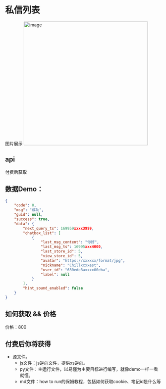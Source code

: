 # 私信列表

图片展示
<img width="400" alt="image" src="https://github.com/submato/xhscrawl/assets/55040284/1057cddf-609f-4f42-bd52-9df4cddb9b89">

## api
付费后获取

## 数据Demo：

```json
{
    "code": 0,
    "msg": "成功",
    "guid": null,
    "success": true,
    "data": {
        "next_query_ts": 169959xxxx3999,
        "chatbox_list": [
            {
                "last_msg_content": "你好",
                "last_msg_ts": 16995xxx4000,
                "last_store_id": 5,
                "view_store_id": 5,
                "avatar": "https://xxxxxx/format/jpg",
                "nickname": "Chillxxxxest",
                "user_id": "630ede8axxxx00eba",
                "label": null
            }
        ],
        "hint_sound_enabled": false
    }
}
```

## 如何获取 && 价格

价格：800

## 付费后你将获得
  - 源文件。
    - js文件：js逆向文件，提供xs逆向。
    - py文件：主运行文件，以易懂为主要目标进行编写，就像demo一样一看就懂。
    - md文件：how to run的保姆教程，包括如何获取cookie、笔记id是什么等

